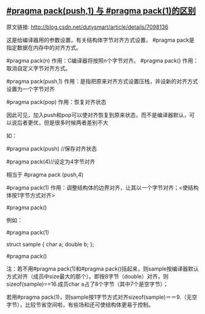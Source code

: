 ## [#pragma pack(push,1) 与 #pragma pack(1)的区别](https://www.cnblogs.com/huhu0013/p/4607379.html)
原文链接: http://blog.csdn.net/dutysmart/article/details/7098136

这是给编译器用的参数设置，有关结构体字节对齐方式设置， #pragma pack是指定数据在内存中的对齐方式。

#pragma pack(n)             作用：C编译器将按照n个字节对齐。
#pragma pack()               作用：取消自定义字节对齐方式。


#pragma pack(push,1)     作用：是指把原来对齐方式设置压栈，并设新的对齐方式设置为一个字节对齐

#pragma pack(pop)            作用：恢复对齐状态

因此可见，加入push和pop可以使对齐恢复到原来状态，而不是编译器默认，可以说后者更优，但是很多时候两者差别不大

如：

#pragma pack(push) //保存对齐状态

#pragma pack(4)//设定为4字节对齐

  相当于 #pragma  pack (push,4)  

 

#pragma pack(1)           作用：调整结构体的边界对齐，让其以一个字节对齐；<使结构体按1字节方式对齐>

#pragma pack()

例如：

#pragma pack(1)

struct sample
{
char a;
double b;
};

#pragma pack()

注：若不用#pragma pack(1)和#pragma pack()括起来，则sample按编译器默认方式对齐（成员中size最大的那个）。即按8字节（double）对齐，则sizeof(sample)==16.成员char a占了8个字节（其中7个是空字节）；

若用#pragma pack(1)，则sample按1字节方式对齐sizeof(sample)＝＝9.（无空字节），比较节省空间啦，有些场和还可使结构体更易于控制。
